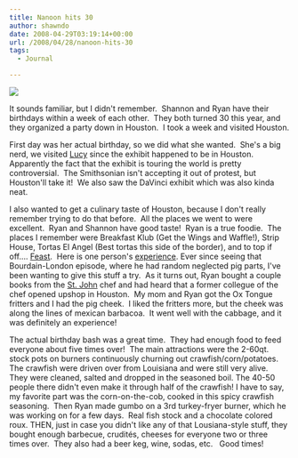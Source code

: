 ```yaml
---
title: Nanoon hits 30
author: shawndo
date: 2008-04-29T03:19:14+00:00
url: /2008/04/28/nanoon-hits-30
tags:
  - Journal

---
```

![](/images/2008/04/nanoon_houston.jpg)

It sounds familiar, but I didn't remember.  Shannon and Ryan have their birthdays within a week of each other.  They both turned 30 this year, and they organized a party down in Houston.  I took a week and visited Houston.  

First day was her actual birthday, so we did what she wanted.  She's a big nerd, we visited [Lucy][1] since the exhibit happened to be in Houston.  Apparently the fact that the exhibit is touring the world is pretty controversial.  The Smithsonian isn't accepting it out of protest, but Houston'll take it!  We also saw the DaVinci exhibit which was also kinda neat.  

I also wanted to get a culinary taste of Houston, because I don't really remember trying to do that before.  All the places we went to were excellent.  Ryan and Shannon have good taste!  Ryan is a true foodie.  The places I remember were Breakfast Klub (Get the Wings and Waffle!), Strip House, Tortas El Angel (Best tortas this side of the border), and to top if off.... [Feast][2].  Here is one person's [experience][3]. Ever since seeing that Bourdain-London episode, where he had random neglected pig parts, I've been wanting to give this stuff a try.  As it turns out, Ryan bought a couple books from the [St. John][4] chef and had heard that a former collegue of the chef opened upshop in Houston.  My mom and Ryan got the Ox Tongue fritters and I had the pig cheek.  I liked the fritters more, but the cheek was along the lines of mexican barbacoa.  It went well with the cabbage, and it was definitely an experience!  

The actual birthday bash was a great time.  They had enough food to feed everyone about five times over!  The main attractions were the 2-60qt. stock pots on burners continuously churning out crawfish/corn/potatoes.  The crawfish were driven over from Louisiana and were still very alive.  They were cleaned, salted and dropped in the seasoned boil. The 40-50 people there didn't even make it through half of the crawfish! I have to say, my favorite part was the corn-on-the-cob, cooked in this spicy crawfish seasoning.  Then Ryan made gumbo on a 3rd turkey-fryer burner, which he was working on for a few days.  Real fish stock and a chocolate colored roux. THEN, just in case you didn't like any of that Lousiana-style stuff, they bought enough barbecue, crudités, cheeses for everyone two or three times over.  They also had a beer keg, wine, sodas, etc.   Good times!

 [1]: http://en.wikipedia.org/wiki/Lucy_(Australopithecus)
 [2]: http://feasthouston.googlepages.com/home
 [3]: http://foodinhouston.blogspot.com/2008/04/feast-rustic-european-fare.html
 [4]: http://www.stjohnrestaurant.co.uk/